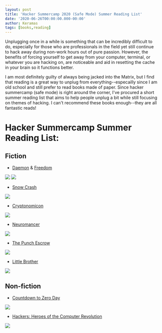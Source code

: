 ```yaml
---
layout: post
title: 'Hacker Summercamp 2020 (Safe Mode) Summer Reading List'
date: '2020-06-26T00:00:00.000-00:00'
author: Keramas
tags: [books,reading]
---
```


Unplugging once in a while is something that can be incredibly difficult to do, especially for those who are professionals in the field yet still continue to hack away during non-work hours out of pure passion. However, the benefits of forcing yourself to get away from your computer, terminal, or whatever you are hacking on, are noticeable and aid in resetting the cache in your brain so it functions better. 

I am most definitely guilty of always being jacked into the Matrix, but I find that reading is a great way to unplug from everything--especailly since I am old school and still prefer to read books made of paper. Since hacker summercamp (safe mode) is right around the corner, I've procured a short summer reading list that aims to help people unplug a bit while still focusing on themes of hacking. I can't recommend these books enough--they are all fantastic reads! 

# Hacker Summercamp Summer Reading List:

## Fiction

- [Daemon](https://www.amazon.com/DAEMON-Daemon-Daniel-Suarez/dp/0451228731) & [Freedom](https://www.amazon.com/Freedom-TM-Daemon-Daniel-Suarez/dp/0451231899)

<img src = "/assets/images/summerreading/daemon.jpg">
<img src = "/assets/images/summerreading/freedom.jpg">

- [Snow Crash](https://www.amazon.com/Snow-Crash-Neal-Stephenson/dp/0553380958)

<img src = "/assets/images/summerreading/snowcrash.jpg">

- [Cryptonomicon](https://www.amazon.com/Cryptonomicon-Neal-Stephenson/dp/0380788624)

<img src = "/assets/images/summerreading/cryptonomicon.jpg">

- [Neuromancer](https://www.amazon.com/Neuromancer-William-Gibson/dp/0441569595)

<img src = "/assets/images/summerreading/neuromancer.jpg">

- [The Punch Escrow](https://www.amazon.com/Punch-Escrow-Tal-M-Klein/dp/1942645589)

<img src = "/assets/images/summerreading/punchescrow.jpg">

- [Little Brother](https://www.amazon.com/Little-Brother-Cory-Doctorow/dp/0765323117)

<img src = "/assets/images/summerreading/littlebrother.jpg">

## Non-fiction

- [Countdown to Zero Day](https://www.amazon.com/Countdown-Zero-Day-Stuxnet-Digital/dp/0770436196)

<img src = "/assets/images/summerreading/zeroday.jpg">

- [Hackers: Heroes of the Computer Revolution](https://www.amazon.com/Hackers-Computer-Revolution-Steven-Levy/dp/1449388396)

<img src = "/assets/images/summerreading/hackers.jpg">
